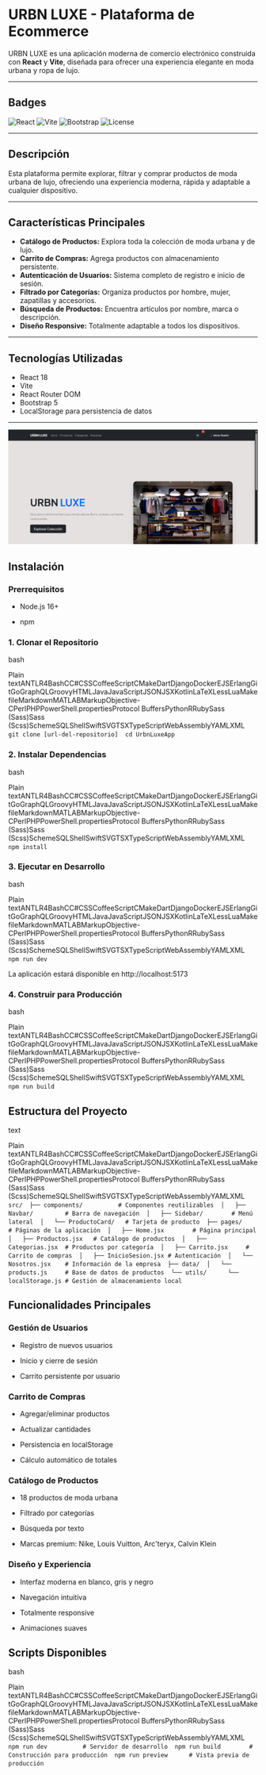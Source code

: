 # URBN LUXE - Plataforma de Ecommerce

URBN LUXE es una aplicación moderna de comercio electrónico construida con **React** y **Vite**, diseñada para ofrecer una experiencia elegante en moda urbana y ropa de lujo.

---

## Badges

![React](https://img.shields.io/badge/React-18-blue?logo=react)
![Vite](https://img.shields.io/badge/Vite-Build%20Tool-646CFF?logo=vite)
![Bootstrap](https://img.shields.io/badge/Bootstrap-5-7952B3?logo=bootstrap)
![License](https://img.shields.io/badge/License-MIT-green)

---

## Descripción

Esta plataforma permite explorar, filtrar y comprar productos de moda urbana de lujo, ofreciendo una experiencia moderna, rápida y adaptable a cualquier dispositivo.

---

## Características Principales

- **Catálogo de Productos:** Explora toda la colección de moda urbana y de lujo.  
- **Carrito de Compras:** Agrega productos con almacenamiento persistente.  
- **Autenticación de Usuarios:** Sistema completo de registro e inicio de sesión.  
- **Filtrado por Categorías:** Organiza productos por hombre, mujer, zapatillas y accesorios.  
- **Búsqueda de Productos:** Encuentra artículos por nombre, marca o descripción.  
- **Diseño Responsive:** Totalmente adaptable a todos los dispositivos.  

---

## Tecnologías Utilizadas

- React 18  
- Vite  
- React Router DOM  
- Bootstrap 5  
- LocalStorage para persistencia de datos  

---
![Vista previa de URBN LUXE](./src/assets/urbnluxe_mainpage.png)

    

Instalación
-----------

### Prerrequisitos

*   Node.js 16+
    
*   npm
    

### 1\. Clonar el Repositorio

bash

Plain textANTLR4BashCC#CSSCoffeeScriptCMakeDartDjangoDockerEJSErlangGitGoGraphQLGroovyHTMLJavaJavaScriptJSONJSXKotlinLaTeXLessLuaMakefileMarkdownMATLABMarkupObjective-CPerlPHPPowerShell.propertiesProtocol BuffersPythonRRubySass (Sass)Sass (Scss)SchemeSQLShellSwiftSVGTSXTypeScriptWebAssemblyYAMLXML`   git clone [url-del-repositorio]  cd UrbnLuxeApp   `

### 2\. Instalar Dependencias

bash

Plain textANTLR4BashCC#CSSCoffeeScriptCMakeDartDjangoDockerEJSErlangGitGoGraphQLGroovyHTMLJavaJavaScriptJSONJSXKotlinLaTeXLessLuaMakefileMarkdownMATLABMarkupObjective-CPerlPHPPowerShell.propertiesProtocol BuffersPythonRRubySass (Sass)Sass (Scss)SchemeSQLShellSwiftSVGTSXTypeScriptWebAssemblyYAMLXML`   npm install   `

### 3\. Ejecutar en Desarrollo

bash

Plain textANTLR4BashCC#CSSCoffeeScriptCMakeDartDjangoDockerEJSErlangGitGoGraphQLGroovyHTMLJavaJavaScriptJSONJSXKotlinLaTeXLessLuaMakefileMarkdownMATLABMarkupObjective-CPerlPHPPowerShell.propertiesProtocol BuffersPythonRRubySass (Sass)Sass (Scss)SchemeSQLShellSwiftSVGTSXTypeScriptWebAssemblyYAMLXML`   npm run dev   `

La aplicación estará disponible en http://localhost:5173

### 4\. Construir para Producción

bash

Plain textANTLR4BashCC#CSSCoffeeScriptCMakeDartDjangoDockerEJSErlangGitGoGraphQLGroovyHTMLJavaJavaScriptJSONJSXKotlinLaTeXLessLuaMakefileMarkdownMATLABMarkupObjective-CPerlPHPPowerShell.propertiesProtocol BuffersPythonRRubySass (Sass)Sass (Scss)SchemeSQLShellSwiftSVGTSXTypeScriptWebAssemblyYAMLXML`   npm run build   `

Estructura del Proyecto
-----------------------

text

Plain textANTLR4BashCC#CSSCoffeeScriptCMakeDartDjangoDockerEJSErlangGitGoGraphQLGroovyHTMLJavaJavaScriptJSONJSXKotlinLaTeXLessLuaMakefileMarkdownMATLABMarkupObjective-CPerlPHPPowerShell.propertiesProtocol BuffersPythonRRubySass (Sass)Sass (Scss)SchemeSQLShellSwiftSVGTSXTypeScriptWebAssemblyYAMLXML`   src/  ├── components/          # Componentes reutilizables  │   ├── Navbar/         # Barra de navegación  │   ├── Sidebar/        # Menú lateral  │   └── ProductoCard/   # Tarjeta de producto  ├── pages/              # Páginas de la aplicación  │   ├── Home.jsx        # Página principal  │   ├── Productos.jsx   # Catálogo de productos  │   ├── Categorias.jsx  # Productos por categoría  │   ├── Carrito.jsx     # Carrito de compras  │   ├── InicioSesion.jsx # Autenticación  │   └── Nosotros.jsx    # Información de la empresa  ├── data/  │   └── products.js     # Base de datos de productos  └── utils/      └── localStorage.js # Gestión de almacenamiento local   `

Funcionalidades Principales
---------------------------

### Gestión de Usuarios

*   Registro de nuevos usuarios
    
*   Inicio y cierre de sesión
    
*   Carrito persistente por usuario
    

### Carrito de Compras

*   Agregar/eliminar productos
    
*   Actualizar cantidades
    
*   Persistencia en localStorage
    
*   Cálculo automático de totales
    

### Catálogo de Productos

*   18 productos de moda urbana
    
*   Filtrado por categorías
    
*   Búsqueda por texto
    
*   Marcas premium: Nike, Louis Vuitton, Arc'teryx, Calvin Klein
    

### Diseño y Experiencia

*   Interfaz moderna en blanco, gris y negro
    
*   Navegación intuitiva
    
*   Totalmente responsive
    
*   Animaciones suaves
    

Scripts Disponibles
-------------------

bash

Plain textANTLR4BashCC#CSSCoffeeScriptCMakeDartDjangoDockerEJSErlangGitGoGraphQLGroovyHTMLJavaJavaScriptJSONJSXKotlinLaTeXLessLuaMakefileMarkdownMATLABMarkupObjective-CPerlPHPPowerShell.propertiesProtocol BuffersPythonRRubySass (Sass)Sass (Scss)SchemeSQLShellSwiftSVGTSXTypeScriptWebAssemblyYAMLXML`   npm run dev          # Servidor de desarrollo  npm run build        # Construcción para producción  npm run preview      # Vista previa de producción   `